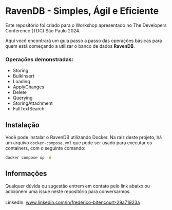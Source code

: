 # RavenDB - Simples, Ágil e Eficiente

Este repositório foi criado para o Workshop apresentado no The Developers Conference (TDC) São Paulo 2024.

Aqui você encontrará um guia passo a passo das operações básicas para quem está começando a utilizar o banco de dados **RavenDB**.

### Operações demonstradas:
- Storing
- BulkInsert
- Loading
- ApplyChanges
- Delete
- Querying
- StoringAttachment
- FullTextSearch

## Instalação

Você pode instalar o RavenDB utilizando Docker. Na raiz deste projeto, há um arquivo `docker-compose.yml` que pode ser usado para executar os containers, com o seguinte comando:

```bash
docker compose up -d
```

## Informações

Qualquer dúvida ou sugestão entrem em contato pelo link abaixo ou adicionem uma issue neste repositório para conversarmos.
\
\
LinkedIn: www.linkedin.com/in/frederico-bitencourt-29a71923a

